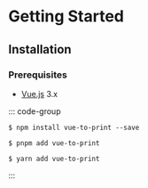 # Getting Started

## Installation

### Prerequisites

- [Vue.js](https://vuejs.org/) 3.x

::: code-group

```shell [npm]
$ npm install vue-to-print --save
```

```shell
$ pnpm add vue-to-print
```

```shell [yarn]
$ yarn add vue-to-print
```

:::
